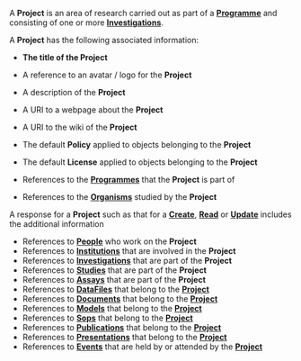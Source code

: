 A **Project** is an area of research carried out as part of a [**Programme**](#tag/programmes) and consisting of one or more [**Investigations**](#tag/investigations).

A **Project** has the following associated information:

* **The title of the Project**
* A reference to an avatar / logo for the **Project**
* A description of the **Project**
* A URI to a webpage about the **Project**
* A URI to the wiki of the **Project**
* The default **Policy** applied to objects belonging to the **Project**
* The default **License** applied to objects belonging to the **Project**

* References to the [**Programmes**](#tag/programmes) that the **Project** is part of
* References to the [**Organisms**](#tag/organisms) studied by the **Project**

A response for a **Project** such as that for a [**Create**](#tag/create), [**Read**](#tag/read) or [**Update**](#tag/update) includes the additional information

* References to [**People**](#tag/people) who work on the **Project**
* References to [**Institutions**](#tag/institutions) that are involved in the **Project**
* References to [**Investigations**](#tag/investigations) that are part of the **Project**
* References to [**Studies**](#tag/studies) that are part of the **Project**
* References to [**Assays**](#tag/assays) that are part of the **Project**
* References to [**DataFiles**](#tag/dataFiles) that belong to the [**Project**](#tag/projects)
* References to [**Documents**](#tag/documents) that belong to the [**Project**](#tag/projects)
* References to [**Models**](#tag/models) that belong to the [**Project**](#tag/projects)
* References to [**Sops**](#tag/sops) that belong to the [**Project**](#tag/projects)
* References to [**Publications**](#tag/publications) that belong to the [**Project**](#tag/projects)
* References to [**Presentations**](#tag/presentations) that belong to the [**Project**](#tag/projects)
* References to [**Events**](#tag/events) that are held by or attended by the [**Project**](#tag/projects)


